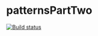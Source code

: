 # patternsPartTwo
[![Build status](https://ci.appveyor.com/api/projects/status/8ejlip8ujgkmnj3h/branch/main?svg=true)](https://ci.appveyor.com/project/DareyBlitz/patternsparttwo/branch/main)
